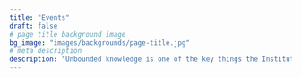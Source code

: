 ```yaml
---
title: "Events"
draft: false
# page title background image
bg_image: "images/backgrounds/page-title.jpg"
# meta description
description: "Unbounded knowledge is one of the key things the Institute of Smart City and Management and our partners  believe in. As to take action on this, the institute regularly organizes webinars, seminars, conferences, workshops, and competitions for students and experts on various fields, mainly the Architectural, Urban Design, Technology, Smart and Sustainable City. "
---
```

